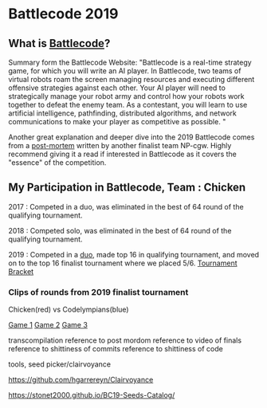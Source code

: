 # Battlecode 2019

## What is [Battlecode](http://www.battlecode.org/)?

Summary form the Battlecode Website:
"Battlecode is a real-time strategy game, for which you will write an AI player. In Battlecode, two teams of virtual robots roam the screen managing resources and executing different offensive strategies against each other. Your AI player will need to strategically manage your robot army and control how your robots work together to defeat the enemy team. As a contestant, you will learn to use artificial intelligence, pathfinding, distributed algorithms, and network communications to make your player as competitive as possible. "

Another great explanation and deeper dive into the 2019 Battlecode comes from a [post-mortem](http://jerrymao.net/blog/battlecode/) written by another finalist team NP-cgw. Highly recommend giving it a read if interested in Battlecode as it covers the "essence" of the competition.

## My Participation in Battlecode, Team : Chicken

2017 : Competed in a duo, was eliminated in the best of 64 round of the qualifying tournament.

2018 : Competed solo, was eliminated in the best of 64 round of the qualifying tournament.

2019 : Competed in a [duo](https://github.com/JeffreyLiangUF), made top 16 in qualifying tournament, and moved on to the top 16 finalist tournament where we placed 5/6.
[Tournament Bracket](https://challonge.com/bc_19_finals)

### Clips of rounds from 2019 finalist tournament

Chicken(red) vs Codelympians(blue)

[Game 1](https://youtu.be/_HeSkdl9QCU?t=1461)
[Game 2](https://youtu.be/_HeSkdl9QCU?t=1502)
[Game 3](https://youtu.be/_HeSkdl9QCU?t=1568)

transcompilation
reference to post mordom
reference to video of finals
reference to shittiness of commits
reference to shittiness of code

tools, seed picker/clairvoyance


https://github.com/hgarrereyn/Clairvoyance

https://stonet2000.github.io/BC19-Seeds-Catalog/
